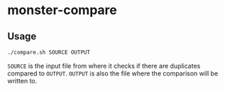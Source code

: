 # monster-compare

## Usage
```sh
./compare.sh SOURCE OUTPUT
```

`SOURCE` is the input file from where it checks if there are duplicates compared to `OUTPUT`. `OUTPUT` is also the file where the comparison will be written to.
